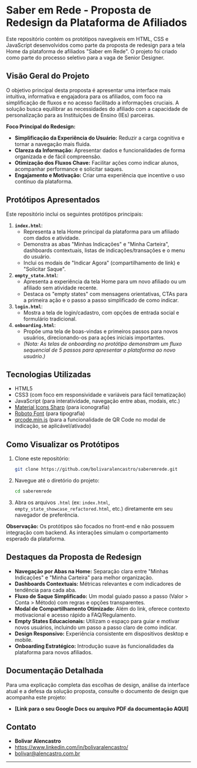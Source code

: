 # Saber em Rede - Proposta de Redesign da Plataforma de Afiliados

Este repositório contém os protótipos navegáveis em HTML, CSS e JavaScript desenvolvidos como parte da proposta de redesign para a tela Home da plataforma de afiliados "Saber em Rede". O projeto foi criado como parte do processo seletivo para a vaga de Senior Designer.

## Visão Geral do Projeto

O objetivo principal desta proposta é apresentar uma interface mais intuitiva, informativa e engajadora para os afiliados, com foco na simplificação de fluxos e no acesso facilitado a informações cruciais. A solução busca equilibrar as necessidades do afiliado com a capacidade de personalização para as Instituições de Ensino (IEs) parceiras.

**Foco Principal do Redesign:**

*   **Simplificação da Experiência do Usuário:** Reduzir a carga cognitiva e tornar a navegação mais fluida.
*   **Clareza da Informação:** Apresentar dados e funcionalidades de forma organizada e de fácil compreensão.
*   **Otimização dos Fluxos Chave:** Facilitar ações como indicar alunos, acompanhar performance e solicitar saques.
*   **Engajamento e Motivação:** Criar uma experiência que incentive o uso contínuo da plataforma.

## Protótipos Apresentados

Este repositório inclui os seguintes protótipos principais:

1.  **`index.html`**:
    *   Representa a tela Home principal da plataforma para um afiliado com dados e atividade.
    *   Demonstra as abas "Minhas Indicações" e "Minha Carteira", dashboards contextuais, listas de indicações/transações e o menu do usuário.
    *   Inclui os modais de "Indicar Agora" (compartilhamento de link) e "Solicitar Saque".
2.  **`empty_state.html`**:
    *   Apresenta a experiência da tela Home para um novo afiliado ou um afiliado sem atividade recente.
    *   Destaca os "empty states" com mensagens orientativas, CTAs para a primeira ação e o passo a passo simplificado de como indicar.
3.  **`login.html`**:
    *   Mostra a tela de login/cadastro, com opções de entrada social e formulário tradicional.
4.  **`onboarding.html`**:
    *   Propõe uma tela de boas-vindas e primeiros passos para novos usuários, direcionando-os para ações iniciais importantes.
    *   *(Nota: As telas de onboarding no protótipo demonstram um fluxo sequencial de 5 passos para apresentar a plataforma ao novo usuário.)*

## Tecnologias Utilizadas

*   HTML5
*   CSS3 (com foco em responsividade e variáveis para fácil tematização)
*   JavaScript (para interatividade, navegação entre abas, modais, etc.)
*   [Material Icons Sharp](https://fonts.google.com/icons?selected=Material+Icons+Sharp) (para iconografia)
*   [Roboto Font](https://fonts.google.com/specimen/Roboto) (para tipografia)
*   [qrcode.min.js](https://github.com/davidshimjs/qrcodejs) (para a funcionalidade de QR Code no modal de indicação, se aplicável/ativado)

## Como Visualizar os Protótipos

1.  Clone este repositório:
    ```bash
    git clone https://github.com/bolivaralencastro/saberemrede.git
    ```
2.  Navegue até o diretório do projeto:
    ```bash
    cd saberemrede
    ```
3.  Abra os arquivos `.html` (ex: `index.html`, `empty_state_showcase_refactored.html`, etc.) diretamente em seu navegador de preferência.

**Observação:** Os protótipos são focados no front-end e não possuem integração com backend. As interações simulam o comportamento esperado da plataforma.

## Destaques da Proposta de Redesign

*   **Navegação por Abas na Home:** Separação clara entre "Minhas Indicações" e "Minha Carteira" para melhor organização.
*   **Dashboards Contextuais:** Métricas relevantes e com indicadores de tendência para cada aba.
*   **Fluxo de Saque Simplificado:** Um modal guiado passo a passo (Valor > Conta > Método) com regras e opções transparentes.
*   **Modal de Compartilhamento Otimizado:** Além do link, oferece contexto motivacional e acesso rápido a FAQ/Regulamento.
*   **Empty States Educacionais:** Utilizam o espaço para guiar e motivar novos usuários, incluindo um passo a passo claro de como indicar.
*   **Design Responsivo:** Experiência consistente em dispositivos desktop e mobile.
*   **Onboarding Estratégico:** Introdução suave às funcionalidades da plataforma para novos afiliados.

## Documentação Detalhada

Para uma explicação completa das escolhas de design, análise da interface atual e a defesa da solução proposta, consulte o documento de design que acompanha este projeto:

*   **[Link para o seu Google Docs ou arquivo PDF da documentação AQUI]**

## Contato

*   **Bolivar Alencastro**
*   https://www.linkedin.com/in/bolivaralencastro/
*   bolivar@alencastro.com.br

---
